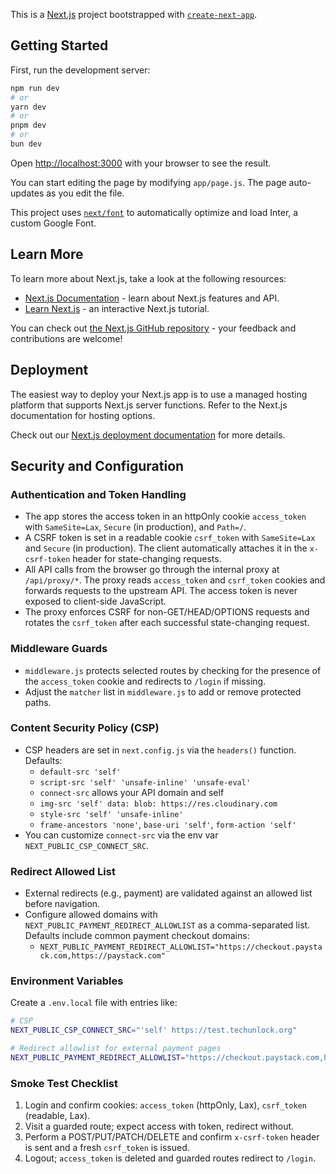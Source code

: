 This is a [Next.js](https://nextjs.org/) project bootstrapped with [`create-next-app`](https://github.com/vercel/next.js/tree/canary/packages/create-next-app).

## Getting Started

First, run the development server:

```bash
npm run dev
# or
yarn dev
# or
pnpm dev
# or
bun dev
```

Open [http://localhost:3000](http://localhost:3000) with your browser to see the result.

You can start editing the page by modifying `app/page.js`. The page auto-updates as you edit the file.

This project uses [`next/font`](https://nextjs.org/docs/basic-features/font-optimization) to automatically optimize and load Inter, a custom Google Font.

## Learn More

To learn more about Next.js, take a look at the following resources:

- [Next.js Documentation](https://nextjs.org/docs) - learn about Next.js features and API.
- [Learn Next.js](https://nextjs.org/learn) - an interactive Next.js tutorial.

You can check out [the Next.js GitHub repository](https://github.com/vercel/next.js/) - your feedback and contributions are welcome!

## Deployment

The easiest way to deploy your Next.js app is to use a managed hosting platform that supports Next.js server functions. Refer to the Next.js documentation for hosting options.

Check out our [Next.js deployment documentation](https://nextjs.org/docs/deployment) for more details.

## Security and Configuration

### Authentication and Token Handling

- The app stores the access token in an httpOnly cookie `access_token` with `SameSite=Lax`, `Secure` (in production), and `Path=/`.
- A CSRF token is set in a readable cookie `csrf_token` with `SameSite=Lax` and `Secure` (in production). The client automatically attaches it in the `x-csrf-token` header for state-changing requests.
- All API calls from the browser go through the internal proxy at `/api/proxy/*`. The proxy reads `access_token` and `csrf_token` cookies and forwards requests to the upstream API. The access token is never exposed to client-side JavaScript.
- The proxy enforces CSRF for non-GET/HEAD/OPTIONS requests and rotates the `csrf_token` after each successful state-changing request.

### Middleware Guards

- `middleware.js` protects selected routes by checking for the presence of the `access_token` cookie and redirects to `/login` if missing.
- Adjust the `matcher` list in `middleware.js` to add or remove protected paths.

### Content Security Policy (CSP)

- CSP headers are set in `next.config.js` via the `headers()` function. Defaults:
  - `default-src 'self'`
  - `script-src 'self' 'unsafe-inline' 'unsafe-eval'`
  - `connect-src` allows your API domain and self
  - `img-src 'self' data: blob: https://res.cloudinary.com`
  - `style-src 'self' 'unsafe-inline'`
  - `frame-ancestors 'none'`, `base-uri 'self'`, `form-action 'self'`
- You can customize `connect-src` via the env var `NEXT_PUBLIC_CSP_CONNECT_SRC`.

### Redirect Allowed List

- External redirects (e.g., payment) are validated against an allowed list before navigation.
- Configure allowed domains with `NEXT_PUBLIC_PAYMENT_REDIRECT_ALLOWLIST` as a comma-separated list. Defaults include common payment checkout domains:
  - `NEXT_PUBLIC_PAYMENT_REDIRECT_ALLOWLIST="https://checkout.paystack.com,https://paystack.com"`

### Environment Variables

Create a `.env.local` file with entries like:

```bash
# CSP
NEXT_PUBLIC_CSP_CONNECT_SRC="'self' https://test.techunlock.org"

# Redirect allowlist for external payment pages
NEXT_PUBLIC_PAYMENT_REDIRECT_ALLOWLIST="https://checkout.paystack.com,https://paystack.com"
```

### Smoke Test Checklist

1. Login and confirm cookies: `access_token` (httpOnly, Lax), `csrf_token` (readable, Lax).
2. Visit a guarded route; expect access with token, redirect without.
3. Perform a POST/PUT/PATCH/DELETE and confirm `x-csrf-token` header is sent and a fresh `csrf_token` is issued.
4. Logout; `access_token` is deleted and guarded routes redirect to `/login`.

